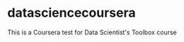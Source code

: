 datasciencecoursera
===================

This is a Coursera test for Data Scientist's Toolbox course
